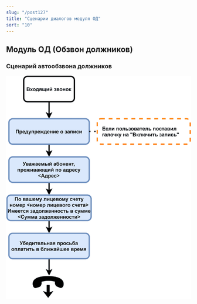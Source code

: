 ```yaml
---
slug: "/post127"
title: "Сценарии диалогов модуля ОД"
sort: "10"
---
```


## Модуль ОД (Обзвон должников)

### Сценарий автообзвона должников

![Картинка](./images_od/scenario_AD.png "Нажмите для увеличения")